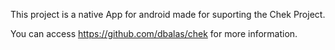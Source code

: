 
This project is a native App for android made for suporting  the Chek Project.

You can access https://github.com/dbalas/chek for more information.
